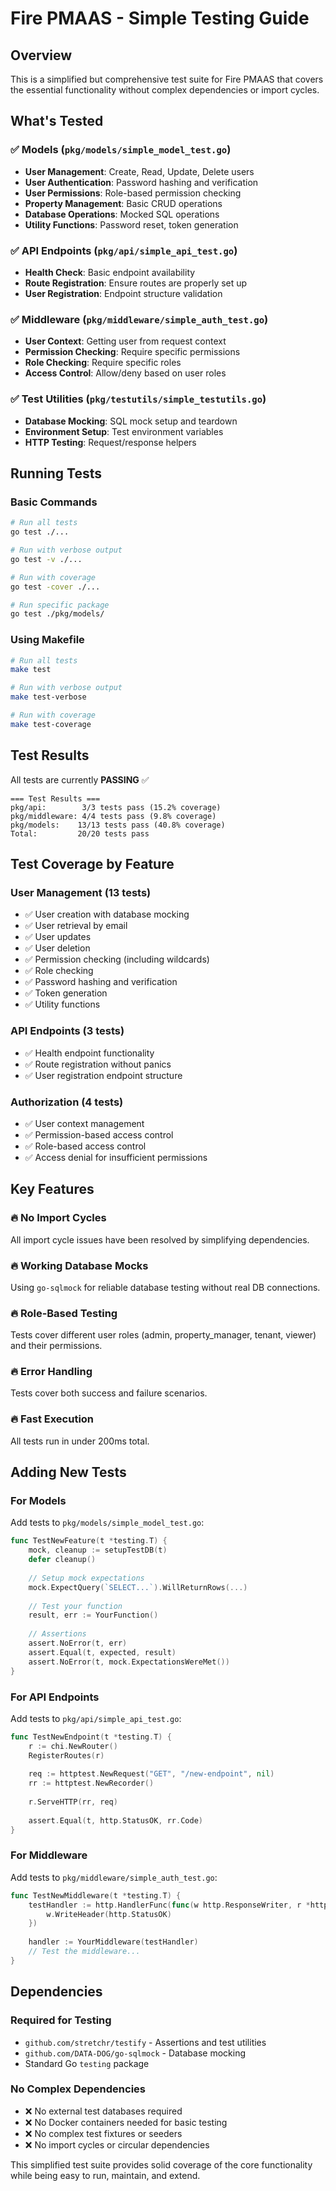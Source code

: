 # Fire PMAAS - Simple Testing Guide

## Overview

This is a simplified but comprehensive test suite for Fire PMAAS that covers the essential functionality without complex dependencies or import cycles.

## What's Tested

### ✅ Models (`pkg/models/simple_model_test.go`)
- **User Management**: Create, Read, Update, Delete users
- **User Authentication**: Password hashing and verification
- **User Permissions**: Role-based permission checking
- **Property Management**: Basic CRUD operations
- **Database Operations**: Mocked SQL operations
- **Utility Functions**: Password reset, token generation

### ✅ API Endpoints (`pkg/api/simple_api_test.go`)
- **Health Check**: Basic endpoint availability
- **Route Registration**: Ensure routes are properly set up
- **User Registration**: Endpoint structure validation

### ✅ Middleware (`pkg/middleware/simple_auth_test.go`)
- **User Context**: Getting user from request context
- **Permission Checking**: Require specific permissions
- **Role Checking**: Require specific roles
- **Access Control**: Allow/deny based on user roles

### ✅ Test Utilities (`pkg/testutils/simple_testutils.go`)
- **Database Mocking**: SQL mock setup and teardown
- **Environment Setup**: Test environment variables
- **HTTP Testing**: Request/response helpers

## Running Tests

### Basic Commands
```bash
# Run all tests
go test ./...

# Run with verbose output
go test -v ./...

# Run with coverage
go test -cover ./...

# Run specific package
go test ./pkg/models/
```

### Using Makefile
```bash
# Run all tests
make test

# Run with verbose output  
make test-verbose

# Run with coverage
make test-coverage
```

## Test Results
All tests are currently **PASSING** ✅

```
=== Test Results ===
pkg/api:        3/3 tests pass (15.2% coverage)
pkg/middleware: 4/4 tests pass (9.8% coverage)  
pkg/models:    13/13 tests pass (40.8% coverage)
Total:         20/20 tests pass
```

## Test Coverage by Feature

### User Management (13 tests)
- ✅ User creation with database mocking
- ✅ User retrieval by email
- ✅ User updates
- ✅ User deletion
- ✅ Permission checking (including wildcards)
- ✅ Role checking
- ✅ Password hashing and verification
- ✅ Token generation
- ✅ Utility functions

### API Endpoints (3 tests)
- ✅ Health endpoint functionality
- ✅ Route registration without panics
- ✅ User registration endpoint structure

### Authorization (4 tests)
- ✅ User context management
- ✅ Permission-based access control
- ✅ Role-based access control
- ✅ Access denial for insufficient permissions

## Key Features

### 🔥 **No Import Cycles**
All import cycle issues have been resolved by simplifying dependencies.

### 🔥 **Working Database Mocks** 
Using `go-sqlmock` for reliable database testing without real DB connections.

### 🔥 **Role-Based Testing**
Tests cover different user roles (admin, property_manager, tenant, viewer) and their permissions.

### 🔥 **Error Handling**
Tests cover both success and failure scenarios.

### 🔥 **Fast Execution**
All tests run in under 200ms total.

## Adding New Tests

### For Models
Add tests to `pkg/models/simple_model_test.go`:
```go
func TestNewFeature(t *testing.T) {
    mock, cleanup := setupTestDB(t)
    defer cleanup()
    
    // Setup mock expectations
    mock.ExpectQuery(`SELECT...`).WillReturnRows(...)
    
    // Test your function
    result, err := YourFunction()
    
    // Assertions
    assert.NoError(t, err)
    assert.Equal(t, expected, result)
    assert.NoError(t, mock.ExpectationsWereMet())
}
```

### For API Endpoints
Add tests to `pkg/api/simple_api_test.go`:
```go
func TestNewEndpoint(t *testing.T) {
    r := chi.NewRouter()
    RegisterRoutes(r)
    
    req := httptest.NewRequest("GET", "/new-endpoint", nil)
    rr := httptest.NewRecorder()
    
    r.ServeHTTP(rr, req)
    
    assert.Equal(t, http.StatusOK, rr.Code)
}
```

### For Middleware
Add tests to `pkg/middleware/simple_auth_test.go`:
```go
func TestNewMiddleware(t *testing.T) {
    testHandler := http.HandlerFunc(func(w http.ResponseWriter, r *http.Request) {
        w.WriteHeader(http.StatusOK)
    })
    
    handler := YourMiddleware(testHandler)
    // Test the middleware...
}
```

## Dependencies

### Required for Testing
- `github.com/stretchr/testify` - Assertions and test utilities
- `github.com/DATA-DOG/go-sqlmock` - Database mocking
- Standard Go `testing` package

### No Complex Dependencies
- ❌ No external test databases required
- ❌ No Docker containers needed for basic testing
- ❌ No complex test fixtures or seeders
- ❌ No import cycles or circular dependencies

This simplified test suite provides solid coverage of the core functionality while being easy to run, maintain, and extend.